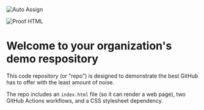 ![Auto Assign](https://github.com/fisica-i-postura/demo-repository/actions/workflows/auto-assign.yml/badge.svg)

![Proof HTML](https://github.com/fisica-i-postura/demo-repository/actions/workflows/proof-html.yml/badge.svg)

# Welcome to your organization's demo respository
This code repository (or "repo") is designed to demonstrate the best GitHub has to offer with the least amount of noise.

The repo includes an `index.html` file (so it can render a web page), two GitHub Actions workflows, and a CSS stylesheet dependency.
